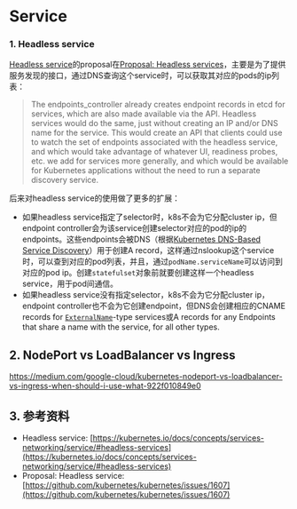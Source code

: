 # Service

### 1. Headless service

[Headless service](https://kubernetes.io/docs/concepts/services-networking/service/#headless-services)的proposal在[Proposal: Headless services](https://github.com/kubernetes/kubernetes/issues/1607)，主要是为了提供服务发现的接口，通过DNS查询这个service时，可以获取其对应的pods的ip列表：

> The endpoints_controller already creates endpoint records in etcd for services, which are also made available via the API. Headless services would do the same, just without creating an IP and/or DNS name for the service. This would create an API that clients could use to watch the set of endpoints associated with the headless service, and which would take advantage of whatever UI, readiness probes, etc. we add for services more generally, and which would be available for Kubernetes applications without the need to run a separate discovery service.

后来对headless service的使用做了更多的扩展：

* 如果headless service指定了selector时，k8s不会为它分配cluster ip，但endpoint controller会为该service创建selector对应的pod的ip的endpoints。这些endpoints会被DNS（根据[Kubernetes DNS-Based Service Discovery](https://github.com/kubernetes/dns/blob/master/docs/specification.md)）用于创建A record，这样通过nslookup这个service时，可以查到对应的pod列表，并且，通过`podName.serviceName`可以访问到对应的pod ip。创建`statefulset`对象前就要创建这样一个headless service，用于pod间通信。
* 如果headless service没有指定selector，k8s不会为它分配cluster ip，endpoint controller也不会为它创建endpoint，但DNS会创建相应的CNAME records for [`ExternalName`](https://kubernetes.io/docs/concepts/services-networking/service/#externalname)-type services或A records for any Endpoints that share a name with the service, for all other types.

## 2.  NodePort vs LoadBalancer vs Ingress

https://medium.com/google-cloud/kubernetes-nodeport-vs-loadbalancer-vs-ingress-when-should-i-use-what-922f010849e0

## 3. 参考资料

* Headless service: [https://kubernetes.io/docs/concepts/services-networking/service/#headless-services](https://kubernetes.io/docs/concepts/services-networking/service/#headless-services)
* Proposal: Headless service: [https://github.com/kubernetes/kubernetes/issues/1607](https://github.com/kubernetes/kubernetes/issues/1607)
